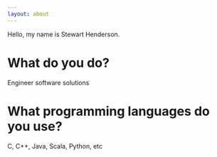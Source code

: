 ```yaml
---
layout: about
---
```


Hello, my name is Stewart Henderson. 

# What do you do?
Engineer software solutions

# What programming languages do you use?
C, C++, Java, Scala, Python, etc